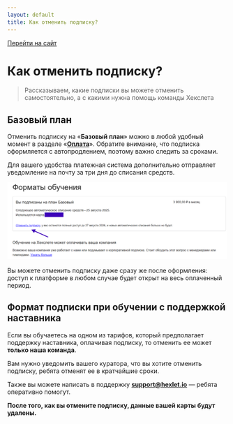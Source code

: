 ```yaml
---
layout: default
title: Как отменить подписку?
---
```


[Перейти на сайт](https://ru.hexlet.io)

# Как отменить подписку?

> Рассказываем, какие подписки вы можете отменить самостоятельно, а с какими нужна помощь команды Хекслета

## Базовый план

Отменить подписку на «**Базовый план**» можно в любой удобный момент в разделе «**[Оплата](https://ru.hexlet.io/account/subscription)**». Обратите внимание, что подписка 
оформляется с автопродлением, поэтому важно следить за сроками.

Для вашего удобства платежная система дополнительно отправляет уведомление на почту за три дня до списания средств.

![](./assets/cancel-subscription.png)

Вы можете отменить подписку даже сразу же после оформления: доступ к платформе в любом случае будет открыт на весь оплаченный период.

## Формат подписки при обучении с поддержкой наставника

Если вы обучаетесь на одном из тарифов, который предполагает поддержку наставника, оплачивая подписку, то отменить ее может **только наша команда**.

Вам нужно уведомить вашего куратора, что вы хотите отменить подписку, ребята отменят ее в кратчайшие сроки.

Также вы можете написать в поддержку **support@hexlet.io** — ребята оперативно помогут.

**После того, как вы отмените подписку, данные вашей карты будут удалены.**
